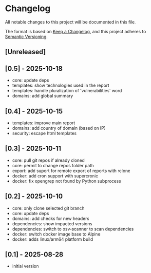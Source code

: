# Changelog

All notable changes to this project will be documented in this file.

The format is based on [Keep a Changelog](https://keepachangelog.com/en/1.1.0/),
and this project adheres to [Semantic Versioning](https://semver.org/spec/v2.0.0.html).

## [Unreleased]

## [0.5] - 2025-10-18
- core: update deps
- templates: show technologies used in the report
- templates: handle pluralization of 'vulnerabilities' word
- domains: add global summary

## [0.4] - 2025-10-15
- templates: improve main report
- domains: add country of domain (based on IP)
- security: escape html templates

## [0.3] - 2025-10-11
- core: pull git repos if already cloned
- core: permit to change repos folder path
- export: add suport for remote export of reports with rclone
- docker: add cron support with supercronic
- docker: fix opengrep not found by Python subprocess

## [0.2] - 2025-10-10
- core: only clone selected git branch
- core: update deps
- domains: add checks for new headers
- dependencies: show impacted versions
- dependencies: switch to osv-scanner to scan dependencies
- docker: switch docker image base to Alpine
- docker: adds linux/arm64 platform build

## [0.1] - 2025-08-28

- initial version
